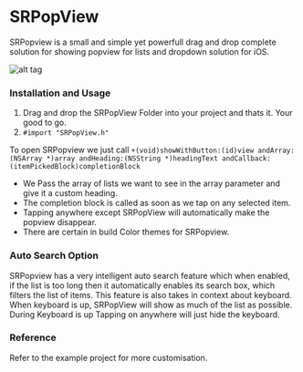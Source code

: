 # SRPopView



SRPopview is a small and simple yet powerfull drag and drop complete solution for showing popview for lists and dropdown solution for iOS.


![alt tag](http://url/to/img.png)


### Installation and Usage 

1. Drag and drop the SRPopView Folder into your project and thats it. Your good to go.
2. `#import "SRPopView.h"`

To open SRPopview we just call 
`+(void)showWithButton:(id)view andArray:(NSArray *)array andHeading:(NSString *)headingText andCallback:(itemPickedBlock)completionBlock` 



 - We Pass the array of lists we want to see in the array parameter and give it a custom heading. 
 - The completion block is called as soon as we tap on any selected item.
 - Tapping anywhere except SRPopView will automatically make the popview disappear.
 - There are certain in build Color themes for SRPopview.
 

### Auto Search Option

SRPopview has a very intelligent auto search feature which when enabled, if the list is too long then it automatically enables its search box, which filters the list of items.
This feature is also takes in context about keyboard. 
When keyboard is up, SRPopView will show as much of the list as possible.
During Keyboard is up Tapping on anywhere will just hide the keyboard.


### Reference 
Refer to the example project for more customisation.

